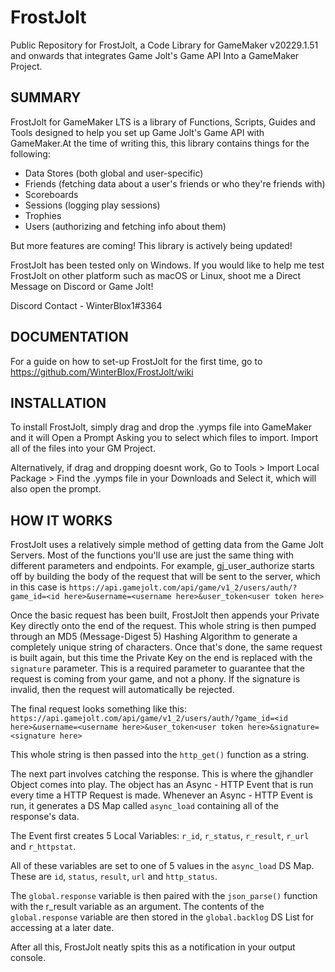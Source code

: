 # FrostJolt
Public Repository for FrostJolt, a Code Library for GameMaker v20229.1.51 and onwards that integrates Game Jolt's Game API Into a GameMaker Project.

## SUMMARY

FrostJolt for GameMaker LTS is a library of Functions, Scripts, Guides and Tools designed to help you set up Game Jolt's Game API with GameMaker.At the time of writing this, this library contains things for the following:

- Data Stores (both global and user-specific)
- Friends (fetching data about a user's friends or who they're friends with)
- Scoreboards
- Sessions (logging play sessions)
- Trophies 
- Users (authorizing and fetching info about them)

But more features are coming! This library is actively being updated!

FrostJolt has been tested only on Windows. If you would like to help me test FrostJolt on other platform such as macOS or Linux, shoot me a Direct Message on Discord or Game Jolt!

Discord Contact - WinterBlox1#3364

## DOCUMENTATION

For a guide on how to set-up FrostJolt for the first time, go to https://github.com/WinterBlox/FrostJolt/wiki

## INSTALLATION

To install FrostJolt, simply drag and drop the .yymps file into GameMaker and it will Open a Prompt Asking you to select which files to import. Import all of the files into your GM Project.

Alternatively, if drag and dropping doesnt work, Go to Tools > Import Local Package > Find the .yymps file in your Downloads and Select it, which will also open the prompt.

## HOW IT WORKS

FrostJolt uses a relatively simple method of getting data from the Game Jolt Servers. Most of the functions you'll use are just the same thing with different parameters and endpoints. For example, gj_user_authorize starts off by building the body of the request that will be sent to the server, which in this case is `https://api.gamejolt.com/api/game/v1_2/users/auth/?game_id=<id here>&username=<username here>&user_token<user token here>`

Once the basic request has been built, FrostJolt then appends your Private Key directly onto the end of the request. This whole string is then pumped through an MD5 (Message-Digest 5) Hashing Algorithm to generate a completely unique string of characters. Once that's done, the same request is built again, but this time the Private Key on the end is replaced with the `signature` parameter. This is a required parameter to guarantee that the request is coming from your game, and not a phony. If the signature is invalid, then the request will automatically be rejected.

The final request looks something like this: `https://api.gamejolt.com/api/game/v1_2/users/auth/?game_id=<id here>&username=<username here>&user_token<user token here>&signature=<signature here>`

This whole string is then passed into the `http_get()` function as a string.

The next part involves catching the response. This is where the gjhandler Object comes into play. The object has an Async - HTTP Event that is run every time a HTTP Request is made. Whenever an Async - HTTP Event is run, it generates a DS Map called `async_load` containing all of the response's data. 

The Event first creates 5 Local Variables: `r_id`, `r_status`, `r_result`, `r_url` and `r_httpstat`. 

All of these variables are set to one of 5 values in the `async_load` DS Map. These are `id`, `status`, `result`, `url` and `http_status`.

The `global.response` variable is then paired with the `json_parse()` function with the r_result variable as an argument.
The contents of the `global.response` variable are then stored in the `global.backlog` DS List for accessing at a later date.

After all this, FrostJolt neatly spits this as a notification in your output console.
